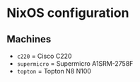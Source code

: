 # NixOS configuration

## Machines

- `c220`       = Cisco C220
- `supermicro` = Supermicro A1SRM-2758F
- `topton`     = Topton N8 N100
